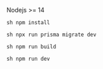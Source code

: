 Nodejs >= 14

`sh
    npm install
`

`sh
    npx run prisma migrate dev
`

`sh
    npm run build
`

`sh
    npm run dev
`
